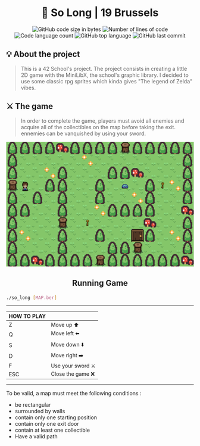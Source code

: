 <h1 align="center">
	📖 So Long | 19 Brussels
</h1>

<p align="center">
	<img alt="GitHub code size in bytes" src="https://img.shields.io/github/languages/code-size/dspilleb/so_long?color=lightblue" />
	<img alt="Number of lines of code" src="https://img.shields.io/tokei/lines/github/dspilleb/so_long?color=critical" />
	<img alt="Code language count" src="https://img.shields.io/github/languages/count/dspilleb/so_long?color=yellow" />
	<img alt="GitHub top language" src="https://img.shields.io/github/languages/top/dspilleb/so_long?color=blue" />
	<img alt="GitHub last commit" src="https://img.shields.io/github/last-commit/dspilleb/so_long?color=green" />
</p>

## 💡 About the project

> This is a 42 School's project. The project consists in creating a little 2D game with the MiniLibX, the school's graphic library.
> I decided to use some classic rpg sprites which kinda gives "The legend of Zelda" vibes.

## ⚔️ The game
>In order to complete the game, players must avoid all enemies and acquire all of the collectibles on the map before taking the exit. ennemies can be vanquished by using your sword.

![Screenshot](game.png)
<h2 align="center">
	Running Game
</h2>

```bash
./so_long [MAP.ber]
```

------------

| HOW TO PLAY  |   |
| ------------ | ------------ |
|  Z | Move up ⬆️|
|  Q | Move left ⬅️|
|  S | Move down ⬇️|
|  D | Move right ➡️|
|  F | Use your sword ⚔️|
|  ESC | Close the game ❌|
------------
<p>
	To be valid, a map must meet the following conditions :
	<ul>
		<li>be rectangular</li>
		<li>surrounded by walls</li>
		<li>contain only one starting position</li>
		<li>contain only one exit door</li>
		<li>contain at least one collectible</li>
		<li>Have a valid path</li>
	</ul>
</p>
